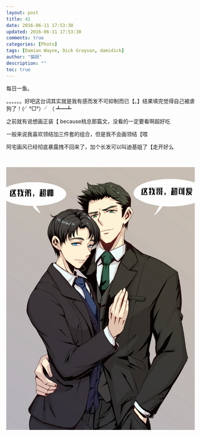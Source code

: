 ```yaml
---
layout: post
title: 41
date: 2016-06-11 17:53:38
updated: 2016-06-11 17:53:38
comments: true
categories: [Photo]
tags: [Damian Wayne, Dick Grayson, damidick]
author: "猫厨"
description: ""
toc: true
---
```


<p>每日一鱼。</p> 
<p>。。。。。。好吧这台词其实就是我有感而发不可抑制而已【。】结果填完觉得自己被虐狗了！(╯&deg;□&deg;）╯（&nbsp;┻━┻</p> 
<p>之前就有说想画正装【&nbsp;because桃总那篇文，没看的一定要看啊超好吃</p> 
<p>一般来说我喜欢领结加三件套的组合，但是我不会画领结【喂</p> 
<p>阿宅画风已经彻底暴露拽不回来了，加个长发可以叫迪基姐了【走开好么</p> 
<p><br /></p>

![](https://raw.githubusercontent.com/alicewish/meowchain247/master/img_cVZNdzJtQk9JV2RFTG1kYlJ4SXNkNW8yOU5HTzBId00yUVFSQlA0SXZpK3BBN1dxT1kwNHJnPT0.jpg)